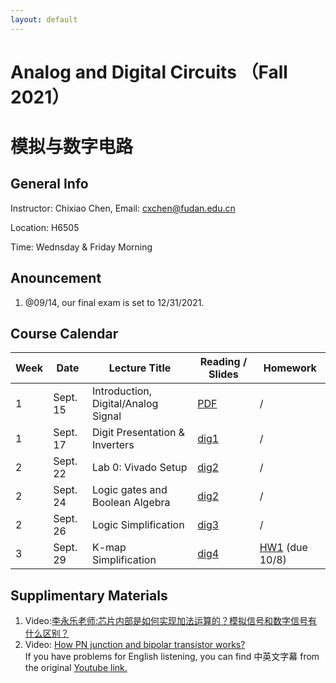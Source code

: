 ```yaml
---
layout: default
---
```


# Analog and Digital Circuits （Fall 2021）
# 模拟与数字电路

## General Info

Instructor: Chixiao Chen, 
Email: cxchen@fudan.edu.cn

Location: H6505

Time:  Wednsday & Friday Morning


## Anouncement
1. @09/14, our final exam is set to 12/31/2021. 

## Course Calendar

 Week | Date | Lecture Title | Reading / Slides | Homework|
 ---- |  ---- |-----|-----|----|
1| Sept. 15 | Introduction, Digital/Analog Signal | [PDF](./cktlec01.pdf)  | / |
1| Sept. 17 | Digit Presentation & Inverters | [dig1](./cktlec02.pdf)  | / |
2| Sept. 22  | Lab 0: Vivado Setup | [dig2](./cktlec03.pdf)  | / |
2| Sept. 24 | Logic gates and Boolean Algebra | [dig2](./cktlec03.pdf)  | / |
2| Sept. 26 | Logic Simplification | [dig3](./cktlec04.pdf)  | / |
3| Sept. 29 | K-map Simplification | [dig4](./cktlec05.pdf)  | [HW1](./hw1_2021.pdf) (due 10/8) |

## Supplimentary Materials
1. Video:[李永乐老师:芯片内部是如何实现加法运算的？模拟信号和数字信号有什么区别？](https://www.bilibili.com/video/BV1Ks41157eR)
1. Video: [How PN junction and bipolar transistor works?](https://cihlab.github.io/course/Transistors_480p.mp4)  
 If you have problems for English listening, you can find 中英文字幕 from the original [Youtube link.](https://www.youtube.com/watch?v=7ukDKVHnac4)
